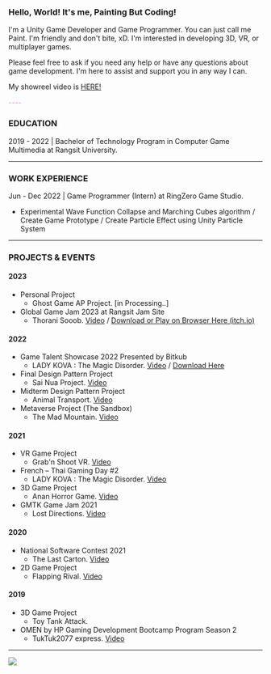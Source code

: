 ### Hello, World! It's me, Painting But Coding!

I'm a Unity Game Developer and Game Programmer. You can just call me Paint. I'm friendly and don't bite, xD. I'm interested in developing 3D, VR, or multiplayer games.

Please feel free to ask if you need any help or have any questions about game development. I'm here to assist and support you in any way I can.

My showreel video is [HERE!](https://www.youtube.com/watch?v=_oCcA9vUefs)


<span style="color: violet">----</span>
### EDUCATION

2019 - 2022 | Bachelor of Technology Program in Computer Game Multimedia at Rangsit University.


----
### WORK EXPERIENCE

Jun - Dec 2022 | Game Programmer (Intern) at RingZero Game Studio.
- Experimental Wave Function Collapse and Marching Cubes algorithm / Create Game Prototype / Create Particle Effect using Unity Particle System
----
### PROJECTS & EVENTS

#### 2023
- Personal Project
    - Ghost Game AP Project. [in Processing..]
- Global Game Jam 2023 at Rangsit Jam Site
    - Thorani Sooob. [Video](https://www.youtube.com/watch?v=ckGDauvEDzw) / [Download or Play on Browser Here (itch.io)](https://werasilz.itch.io/thorani-sooob)


#### 2022
- Game Talent Showcase 2022 Presented by Bitkub
    - LADY KOVA : The Magic Disorder. [Video](https://youtu.be/1_0N6UYaXuQ) / [Download Here](https://ladykova.itch.io/lady-kova-the-magic-disorder)
- Final Design Pattern Project
    - Sai Nua Project. [Video](https://www.youtube.com/watch?v=WEBYt0fmdFo)
- Midterm Design Pattern Project
    - Animal Transport. [Video](https://www.youtube.com/watch?v=VA8EE3rOgQc)
- Metaverse Project (The Sandbox)
    - The Mad Mountain. [Video](https://www.youtube.com/watch?v=_hns9TZlAUA)


#### 2021
- VR Game Project
    - Grab'n Shoot VR. [Video](https://youtu.be/WOkTBJXtwHo)
- French – Thai Gaming Day #2
    - LADY KOVA : The Magic Disorder. [Video](https://youtu.be/1_0N6UYaXuQ)
- 3D Game Project
    - Anan Horror Game. [Video](https://youtu.be/gApbeT6qsAo)
- GMTK Game Jam 2021
    - Lost Directions. [Video](https://youtu.be/JmYGcF_nGXk)


#### 2020
- National Software Contest 2021
    - The Last Carton. [Video](https://www.youtube.com/watch?v=Fu30ltSezBw)
- 2D Game Project
    - Flapping Rival. [Video](https://www.youtube.com/watch?v=3qfz5rLnCHk)


#### 2019
- 3D Game Project
    - Toy Tank Attack.
- OMEN by HP Gaming Development Bootcamp Program Season 2
    - TukTuk2077 express. [Video](https://youtu.be/50kIg9K64UU)

----
![](https://komarev.com/ghpvc/?username=Paint-Thanapat&style=flat-square&label=Visitors)
<!--
**Paint-Thanapat/Paint-Thanapat** is a ✨ _special_ ✨ repository because its `README.md` (this file) appears on your GitHub profile.

Here are some ideas to get you started:

- 🔭 I’m currently working on ...
- 🌱 I’m currently learning ...
- 👯 I’m looking to collaborate on ...
- 🤔 I’m looking for help with ...
- 💬 Ask me about ...
- 📫 How to reach me: ...
- 😄 Pronouns: ...
- ⚡ Fun fact: ...
-->

